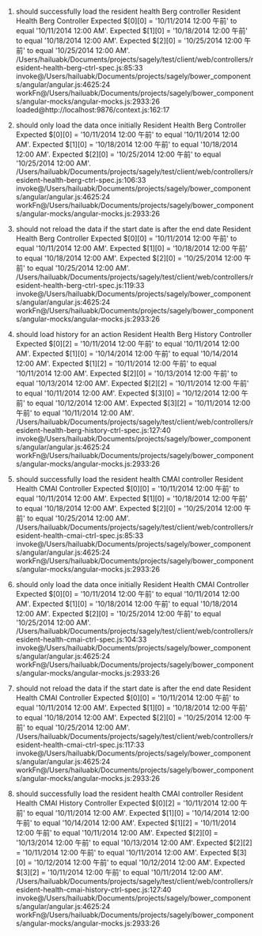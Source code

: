 1) should successfully load the resident health Berg controller
     Resident Health Berg Controller
     Expected $[0][0] = '10/11/2014 12:00 午前' to equal '10/11/2014 12:00 AM'.
Expected $[1][0] = '10/18/2014 12:00 午前' to equal '10/18/2014 12:00 AM'.
Expected $[2][0] = '10/25/2014 12:00 午前' to equal '10/25/2014 12:00 AM'.
/Users/hailuabk/Documents/projects/sagely/test/client/web/controllers/resident-health-berg-ctrl-spec.js:85:33
invoke@/Users/hailuabk/Documents/projects/sagely/bower_components/angular/angular.js:4625:24
workFn@/Users/hailuabk/Documents/projects/sagely/bower_components/angular-mocks/angular-mocks.js:2933:26
loaded@http://localhost:9876/context.js:162:17

2) should only load the data once initially
     Resident Health Berg Controller
     Expected $[0][0] = '10/11/2014 12:00 午前' to equal '10/11/2014 12:00 AM'.
Expected $[1][0] = '10/18/2014 12:00 午前' to equal '10/18/2014 12:00 AM'.
Expected $[2][0] = '10/25/2014 12:00 午前' to equal '10/25/2014 12:00 AM'.
/Users/hailuabk/Documents/projects/sagely/test/client/web/controllers/resident-health-berg-ctrl-spec.js:106:33
invoke@/Users/hailuabk/Documents/projects/sagely/bower_components/angular/angular.js:4625:24
workFn@/Users/hailuabk/Documents/projects/sagely/bower_components/angular-mocks/angular-mocks.js:2933:26

3) should not reload the data if the start date is after the end date
     Resident Health Berg Controller
     Expected $[0][0] = '10/11/2014 12:00 午前' to equal '10/11/2014 12:00 AM'.
Expected $[1][0] = '10/18/2014 12:00 午前' to equal '10/18/2014 12:00 AM'.
Expected $[2][0] = '10/25/2014 12:00 午前' to equal '10/25/2014 12:00 AM'.
/Users/hailuabk/Documents/projects/sagely/test/client/web/controllers/resident-health-berg-ctrl-spec.js:119:33
invoke@/Users/hailuabk/Documents/projects/sagely/bower_components/angular/angular.js:4625:24
workFn@/Users/hailuabk/Documents/projects/sagely/bower_components/angular-mocks/angular-mocks.js:2933:26

4) should load history for an action
     Resident Health Berg History Controller
     Expected $[0][2] = '10/11/2014 12:00 午前' to equal '10/11/2014 12:00 AM'.
Expected $[1][0] = '10/14/2014 12:00 午前' to equal '10/14/2014 12:00 AM'.
Expected $[1][2] = '10/11/2014 12:00 午前' to equal '10/11/2014 12:00 AM'.
Expected $[2][0] = '10/13/2014 12:00 午前' to equal '10/13/2014 12:00 AM'.
Expected $[2][2] = '10/11/2014 12:00 午前' to equal '10/11/2014 12:00 AM'.
Expected $[3][0] = '10/12/2014 12:00 午前' to equal '10/12/2014 12:00 AM'.
Expected $[3][2] = '10/11/2014 12:00 午前' to equal '10/11/2014 12:00 AM'.
/Users/hailuabk/Documents/projects/sagely/test/client/web/controllers/resident-health-berg-history-ctrl-spec.js:127:40
invoke@/Users/hailuabk/Documents/projects/sagely/bower_components/angular/angular.js:4625:24
workFn@/Users/hailuabk/Documents/projects/sagely/bower_components/angular-mocks/angular-mocks.js:2933:26

5) should successfully load the resident health CMAI controller
     Resident Health CMAI Controller
     Expected $[0][0] = '10/11/2014 12:00 午前' to equal '10/11/2014 12:00 AM'.
Expected $[1][0] = '10/18/2014 12:00 午前' to equal '10/18/2014 12:00 AM'.
Expected $[2][0] = '10/25/2014 12:00 午前' to equal '10/25/2014 12:00 AM'.
/Users/hailuabk/Documents/projects/sagely/test/client/web/controllers/resident-health-cmai-ctrl-spec.js:85:33
invoke@/Users/hailuabk/Documents/projects/sagely/bower_components/angular/angular.js:4625:24
workFn@/Users/hailuabk/Documents/projects/sagely/bower_components/angular-mocks/angular-mocks.js:2933:26

6) should only load the data once initially
     Resident Health CMAI Controller
     Expected $[0][0] = '10/11/2014 12:00 午前' to equal '10/11/2014 12:00 AM'.
Expected $[1][0] = '10/18/2014 12:00 午前' to equal '10/18/2014 12:00 AM'.
Expected $[2][0] = '10/25/2014 12:00 午前' to equal '10/25/2014 12:00 AM'.
/Users/hailuabk/Documents/projects/sagely/test/client/web/controllers/resident-health-cmai-ctrl-spec.js:104:33
invoke@/Users/hailuabk/Documents/projects/sagely/bower_components/angular/angular.js:4625:24
workFn@/Users/hailuabk/Documents/projects/sagely/bower_components/angular-mocks/angular-mocks.js:2933:26

7) should not reload the data if the start date is after the end date
     Resident Health CMAI Controller
     Expected $[0][0] = '10/11/2014 12:00 午前' to equal '10/11/2014 12:00 AM'.
Expected $[1][0] = '10/18/2014 12:00 午前' to equal '10/18/2014 12:00 AM'.
Expected $[2][0] = '10/25/2014 12:00 午前' to equal '10/25/2014 12:00 AM'.
/Users/hailuabk/Documents/projects/sagely/test/client/web/controllers/resident-health-cmai-ctrl-spec.js:117:33
invoke@/Users/hailuabk/Documents/projects/sagely/bower_components/angular/angular.js:4625:24
workFn@/Users/hailuabk/Documents/projects/sagely/bower_components/angular-mocks/angular-mocks.js:2933:26

8) should successfully load the resident health CMAI controller
     Resident Health CMAI History Controller
     Expected $[0][2] = '10/11/2014 12:00 午前' to equal '10/11/2014 12:00 AM'.
Expected $[1][0] = '10/14/2014 12:00 午前' to equal '10/14/2014 12:00 AM'.
Expected $[1][2] = '10/11/2014 12:00 午前' to equal '10/11/2014 12:00 AM'.
Expected $[2][0] = '10/13/2014 12:00 午前' to equal '10/13/2014 12:00 AM'.
Expected $[2][2] = '10/11/2014 12:00 午前' to equal '10/11/2014 12:00 AM'.
Expected $[3][0] = '10/12/2014 12:00 午前' to equal '10/12/2014 12:00 AM'.
Expected $[3][2] = '10/11/2014 12:00 午前' to equal '10/11/2014 12:00 AM'.
/Users/hailuabk/Documents/projects/sagely/test/client/web/controllers/resident-health-cmai-history-ctrl-spec.js:127:40
invoke@/Users/hailuabk/Documents/projects/sagely/bower_components/angular/angular.js:4625:24
workFn@/Users/hailuabk/Documents/projects/sagely/bower_components/angular-mocks/angular-mocks.js:2933:26
